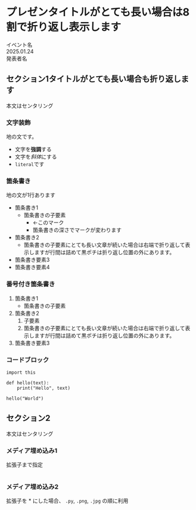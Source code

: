 # プレゼンタイトルがとても長い場合は8割で折り返し表示します

イベント名 \
2025.01.24 \
発表者名

## セクション1タイトルがとても長い場合も折り返します

本文はセンタリング

### 文字装飾

地の文です。

- 文字を**強調**する
- 文字を*斜体*にする
- `literal`です

### 箇条書き

地の文が1行あります

- 箇条書き1
  - 箇条書きの子要素
    - ←このマーク
    - 箇条書きの深さでマークが変わります
- 箇条書き2
  - 箇条書きの子要素にとても長い文章が続いた場合は右端で折り返して表示しますが行間は詰めて黒ポチは折り返し位置の外にあります。
- 箇条書き要素3
- 箇条書き要素4

### 番号付き箇条書き

1. 箇条書き1
   - 箇条書きの子要素
1. 箇条書き2
   1. 子要素
   1. 箇条書きの子要素にとても長い文章が続いた場合は右端で折り返して表示しますが行間は詰めて黒ポチは折り返し位置の外にあります。
1. 箇条書き要素3

### コードブロック

```
import this

def hello(text):
    print("Hello", text)

hello("World")
```

## セクション2

本文はセンタリング

### メディア埋め込み1

拡張子まで指定

```{figure} diagonal.png
```

### メディア埋め込み2

拡張子を * にした場合、 `.py`, `.png`, `.jpg` の順に利用

```{figure} diagonal.*
```
